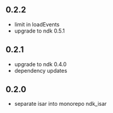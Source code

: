 ## 0.2.2

- limit in loadEvents
- upgrade to ndk 0.5.1

## 0.2.1

- upgrade to ndk 0.4.0
- dependency updates

## 0.2.0

- separate isar into monorepo ndk_isar
